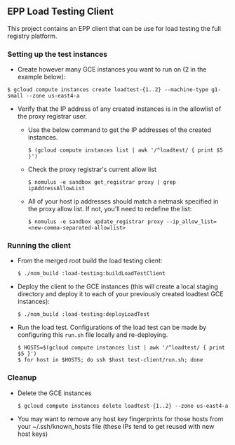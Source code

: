 ## EPP Load Testing Client

This project contains an EPP client that can be use for load testing the full 
registry platform.

### Setting up the test instances

*   Create however many GCE instances you want to run on (2 in the example
    below):

  ```shell
  $ gcloud compute instances create loadtest-{1..2} --machine-type g1-small --zone us-east4-a
  ```

* Verify that the IP address of any created instances is in the allowlist of the
  proxy registrar user.
    * Use the below command to get the IP addresses of the created instances.

        ```shell
        $ (gcloud compute instances list | awk '/^loadtest/ { print $5 }')
        ```

    * Check the proxy registrar's current allow list

      ```shell
      $ nomulus -e sandbox get_registrar proxy | grep ipAddressAllowList
      ```

    * All of your host ip addresses should match a netmask specified in the proxy
      allow list. If not, you'll need to redefine the list:

      ```shell
      $ nomulus -e sandbox update_registrar proxy --ip_allow_list=<new-comma-separated-allowlist>
      ```


### Running the client

* From the merged root build the load testing client:
  ```shell
  $ ./nom_build :load-testing:buildLoadTestClient
    ```

* Deploy the client to the GCE instances (this will create a local staging 
directory and deploy it to each of your previously created loadtest GCE instances): 
  ```shell
  $ ./nom_build :load-testing:deployLoadTest
    ```

* Run the load test. Configurations of the load test can be made by configuring 
this `run.sh` file locally and re-deploying.

    ```shell
    $ HOSTS=$(gcloud compute instances list | awk '/^loadtest/ { print $5 }')
    $ for host in $HOSTS; do ssh $host test-client/run.sh; done
    ```

### Cleanup

* Delete the GCE instances

    ```shell
    $ gcloud compute instances delete loadtest-{1..2} --zone us-east4-a
    ```
  
* You may want to remove any host key fingerprints for those hosts from your ~/.ssh/known_hosts file (these IPs tend to get reused with new host keys)


